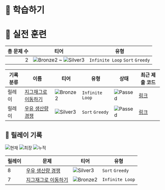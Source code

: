 # 📖 학습하기

# 🥇 실전 훈련
|총 문제 수|티어|유형|
|---:|---|---|
|2|![Bronze2][b2] ~ ![Silver3][s3]|`Infinite Loop` `Sort` `Greedy`|

|기록분류|이름|티어|유형|상태|최근 제출 코드|
|---|---|---|---|---|---|
|릴레이|[지그재그로 이동하기](https://www.codetree.ai/training-field/search/problems/moving-with-zigzag)|![Bronze2][b2]|`Infinite Loop`|![Passed][passed]|[링크](https://github.com/YSW2/codetree-TILs/blob/main/231204/%EC%A7%80%EA%B7%B8%EC%9E%AC%EA%B7%B8%EB%A1%9C%20%EC%9D%B4%EB%8F%99%ED%95%98%EA%B8%B0/moving-with-zigzag.py)|
|릴레이|[우유 생산량 경쟁](https://www.codetree.ai/training-field/search/problems/milk-production-competition)|![Silver3][s3]|`Sort` `Greedy`|![Passed][passed]|[링크](https://github.com/YSW2/codetree-TILs/blob/main/231204/%EC%9A%B0%EC%9C%A0%20%EC%83%9D%EC%82%B0%EB%9F%89%20%EA%B2%BD%EC%9F%81/milk-production-competition.py)|


## 🏃 릴레이 기록
![현재](https://img.shields.io/badge/현재_릴레이-8-%235cb85c.svg?for-the-badge)
![최장](https://img.shields.io/badge/최장_릴레이-8-%23E34F26.svg?for-the-badge)
![누적](https://img.shields.io/badge/누적_릴레이-8-%2300599C.svg?for-the-badge)

|릴레이|문제|티어|유형|
|---|---|---|---|
|8|[우유 생산량 경쟁](https://www.codetree.ai/training-field/search/problems/milk-production-competition)|![Silver3][s3]|`Sort` `Greedy`|
|7|[지그재그로 이동하기](https://www.codetree.ai/training-field/search/problems/moving-with-zigzag)|![Bronze2][b2]|`Infinite Loop`|










[b5]: https://img.shields.io/badge/Bronze_5-%235D3E31.svg
[b4]: https://img.shields.io/badge/Bronze_4-%235D3E31.svg
[b3]: https://img.shields.io/badge/Bronze_3-%235D3E31.svg
[b2]: https://img.shields.io/badge/Bronze_2-%235D3E31.svg
[b1]: https://img.shields.io/badge/Bronze_1-%235D3E31.svg
[s5]: https://img.shields.io/badge/Silver_5-%23394960.svg
[s4]: https://img.shields.io/badge/Silver_4-%23394960.svg
[s3]: https://img.shields.io/badge/Silver_3-%23394960.svg
[s2]: https://img.shields.io/badge/Silver_2-%23394960.svg
[s1]: https://img.shields.io/badge/Silver_1-%23394960.svg
[g5]: https://img.shields.io/badge/Gold_5-%23FFC433.svg
[g4]: https://img.shields.io/badge/Gold_4-%23FFC433.svg
[g3]: https://img.shields.io/badge/Gold_3-%23FFC433.svg
[g2]: https://img.shields.io/badge/Gold_2-%23FFC433.svg
[g1]: https://img.shields.io/badge/Gold_1-%23FFC433.svg
[p5]: https://img.shields.io/badge/Platinum_5-%2376DDD8.svg
[p4]: https://img.shields.io/badge/Platinum_4-%2376DDD8.svg
[p3]: https://img.shields.io/badge/Platinum_3-%2376DDD8.svg
[p2]: https://img.shields.io/badge/Platinum_2-%2376DDD8.svg
[p1]: https://img.shields.io/badge/Platinum_1-%2376DDD8.svg
[passed]: https://img.shields.io/badge/Passed-%23009D27.svg
[failed]: https://img.shields.io/badge/Failed-%23D24D57.svg
[easy]: https://img.shields.io/badge/쉬움-%235cb85c.svg?for-the-badge
[medium]: https://img.shields.io/badge/보통-%23FFC433.svg?for-the-badge
[hard]: https://img.shields.io/badge/어려움-%23D24D57.svg?for-the-badge